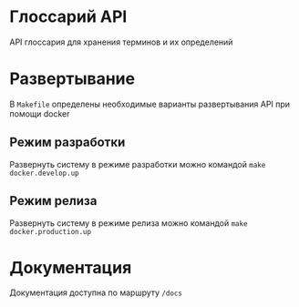 # Глоссарий API

API глоссария для хранения терминов и их определений

# Развертывание

В `Makefile` определены необходимые варианты развертывания API при помощи docker

## Режим разработки

Развернуть систему в режиме разработки можно командой `make docker.develop.up`

## Режим релиза

Развернуть систему в режиме релиза можно командой `make docker.production.up`

# Документация

Документация доступна по маршруту `/docs`
